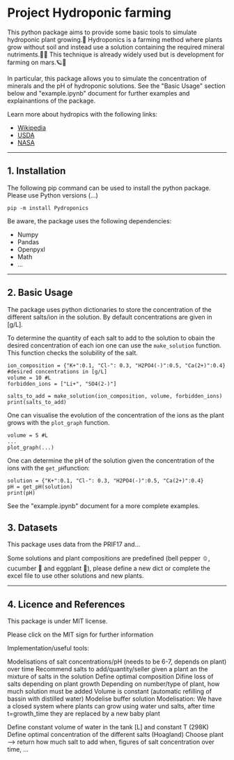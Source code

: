 # Project Hydroponic farming
This python package aims to provide some basic tools to simulate hydroponic plant growing.🌱 Hydroponics is a farming method where plants grow without soil and instead use a solution containing the required mineral nutriments.👨‍🌾 This technique is already widely used but is development for farming on mars.🪐🚀

In particular, this package allows you to simulate the concentration of minerals and the pH of hydroponic solutions.
See the "Basic Usage" section below and "example.ipynb" document for further examples and explainantions of the package.

Learn more about hydropics with the following links: 
 - [Wikipedia](https://en.wikipedia.org/wiki/Hydroponics#:~:text=Hydroponics%20is%20a%20type%20of,solutions%20in%20an%20artificial%20environment)
 - [USDA](https://www.nal.usda.gov/farms-and-agricultural-production-systems/hydroponics)
 - [NASA](https://www.nasa.gov/science-research/nasa-plant-researchers-explore-question-of-deep-space-food-crops/)


----

## 1. Installation  
The following pip command can be used to install the python package. Please use Python versions (...)
```
pip -m install Pydroponics
```
  
Be aware, the package uses the following dependencies:
 * Numpy
 * Pandas
 * Openpyxl
 * Math
 * ...


----
## 2. Basic Usage  
The package uses python dictionaries to store the concentration of the different salts/ion in the solution. By default concentrations are given in [g/L]. 

To determine the quantity of each salt to add to the solution to obain the desired concentration of each ion one can use the `make_solution` function. This function checks the solubility of the salt. 
```
ion_composition = {"K+":0.1, "Cl-": 0.3, "H2PO4(-)":0.5, "Ca(2+)":0.4} #desired concentrations in [g/L]
volume = 10 #L
forbidden_ions = ["Li+", "SO4(2-)"]

salts_to_add = make_solution(ion_composition, volume, forbidden_ions)
print(salts_to_add)
```

One can visualise the evolution of the concentration of the ions as the plant grows with the `plot_graph` function.
```
volume = 5 #L
...
plot_graph(...)
```

One can determine the pH of the solution given the concentration  of the ions with the `get_pH`function:
```
solution = {"K+":0.1, "Cl-": 0.3, "H2PO4(-)":0.5, "Ca(2+)":0.4}
pH = get_pH(solution)
print(pH)
```
See the "example.ipynb" document for a more complete examples.

## 3. Datasets  
This package uses data from the PRIF17 and...

Some solutions and plant compositions are predefined (bell pepper 🫑, cucumber 🥒 and eggplant 🍆), please define a new dict or complete the excel file to use other solutions and new plants.

----

## 4. Licence and References  
This package is under MIT license.

Please click on the MIT sign for further information



Implementation/useful tools:

Modelisations of salt concentrations/pH (needs to be 6-7, depends on plant) over time
Recommend salts to add/quantity/seller given a plant an the mixture of salts in the solution
Define optimal composition
Difine loss of salts depending on plant growth
Depending on number/type of plant, how much solution must be added
Volume is constant (automatic refilling of bassin with distilled water)
Modelise buffer solution
Modelisation: We have a closed system where plants can grow using water und salts, after time t=growth_time they are replaced by a new baby plant

Define constant volume of water in the tank [L] and constant T (298K)
Define optimal concentration of the different salts (Hoagland)
Choose plant --> return how much salt to add when, figures of salt concentration over time, ...
